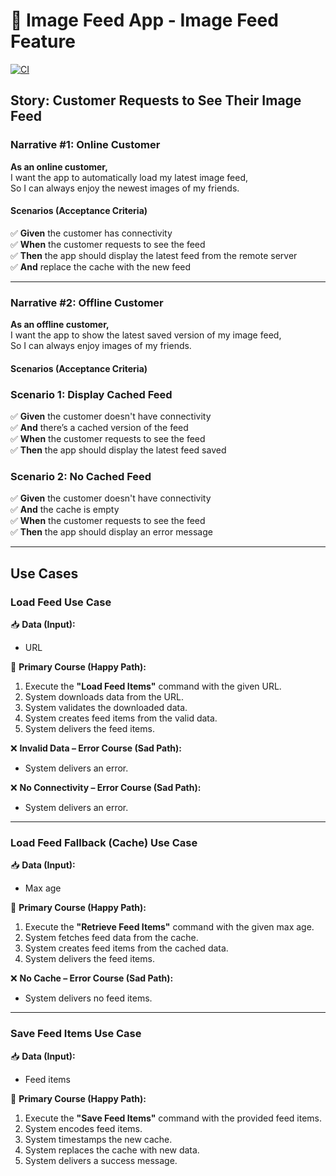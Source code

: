 # 📸 Image Feed App - Image Feed Feature  

[![CI](https://github.com/kuzeng/ImageFeedApp/actions/workflows/CI.yml/badge.svg)](https://github.com/kuzeng/ImageFeedApp/actions/workflows/CI.yml)

## **Story: Customer Requests to See Their Image Feed**  

### **Narrative #1: Online Customer**  
**As an online customer,**  
I want the app to automatically load my latest image feed,  
So I can always enjoy the newest images of my friends.  

#### **Scenarios (Acceptance Criteria)**  
✅ **Given** the customer has connectivity  
✅ **When** the customer requests to see the feed  
✅ **Then** the app should display the latest feed from the remote server  
✅ **And** replace the cache with the new feed  

---

### **Narrative #2: Offline Customer**  
**As an offline customer,**  
I want the app to show the latest saved version of my image feed,  
So I can always enjoy images of my friends.  

#### **Scenarios (Acceptance Criteria)**  

### **Scenario 1: Display Cached Feed**  
✅ **Given** the customer doesn't have connectivity  
✅ **And** there’s a cached version of the feed  
✅ **When** the customer requests to see the feed  
✅ **Then** the app should display the latest feed saved  

### **Scenario 2: No Cached Feed**  
✅ **Given** the customer doesn't have connectivity  
✅ **And** the cache is empty  
✅ **When** the customer requests to see the feed  
✅ **Then** the app should display an error message  

---

## **Use Cases**

### **Load Feed Use Case**  
📥 **Data (Input):**  
- URL  

🔹 **Primary Course (Happy Path):**  
1. Execute the **"Load Feed Items"** command with the given URL.  
2. System downloads data from the URL.  
3. System validates the downloaded data.  
4. System creates feed items from the valid data.  
5. System delivers the feed items.  

❌ **Invalid Data – Error Course (Sad Path):**  
- System delivers an error.  

❌ **No Connectivity – Error Course (Sad Path):**  
- System delivers an error.  

---

### **Load Feed Fallback (Cache) Use Case**  
📥 **Data (Input):**  
- Max age  

🔹 **Primary Course (Happy Path):**  
1. Execute the **"Retrieve Feed Items"** command with the given max age.  
2. System fetches feed data from the cache.  
3. System creates feed items from the cached data.  
4. System delivers the feed items.  

❌ **No Cache – Error Course (Sad Path):**  
- System delivers no feed items.  

---

### **Save Feed Items Use Case**  
📥 **Data (Input):**  
- Feed items  

🔹 **Primary Course (Happy Path):**  
1. Execute the **"Save Feed Items"** command with the provided feed items.  
2. System encodes feed items.  
3. System timestamps the new cache.  
4. System replaces the cache with new data.  
5. System delivers a success message.  

